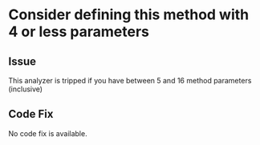 # Consider defining this method with 4 or less parameters

## Issue

This analyzer is tripped if you have between 5 and 16 method parameters (inclusive)

## Code Fix

No code fix is available.